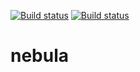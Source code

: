 [![Build status](https://ci.appveyor.com/api/projects/status/rgevunyqg1s1vjtk/branch/master?svg=true)](https://ci.appveyor.com/project/sarakhabbaz/nebula/branch/master)
[![Build status](https://ci.appveyor.com/api/projects/status/rgevunyqg1s1vjtk/branch/master?svg=true)](https://ci.appveyor.com/project/sarakhabbaz/nebula/branch/develop)


# nebula
